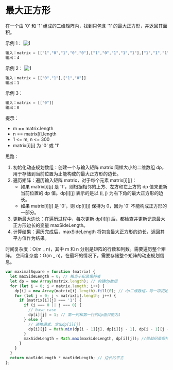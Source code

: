 # 最大正方形

在一个由 '0' 和 '1' 组成的二维矩阵内，找到只包含 '1' 的最大正方形，并返回其面积。

示例 1：
![1](https://assets.leetcode.com/uploads/2020/11/26/max1grid.jpg)

```javascript
输入：matrix = [["1","0","1","0","0"],["1","0","1","1","1"],["1","1","1","1","1"],["1","0","0","1","0"]]
输出：4
```

示例 2：
![1](https://assets.leetcode.com/uploads/2020/11/26/max2grid.jpg)

```javascript
输入：matrix = [["0","1"],["1","0"]]
输出：1
```

示例 3：

```javascript
输入：matrix = [["0"]]
输出：0
```

提示：

- m == matrix.length
- n == matrix[i].length
- 1 <= m, n <= 300
- matrix[i][j] 为 '0' 或 '1'

思路：

1. 初始化动态规划数组：创建一个与输入矩阵 matrix 同样大小的二维数组 dp，用于存储到当前位置为止能构成的最大正方形的边长。
2. 遍历矩阵：遍历输入矩阵 matrix，对于每个元素 matrix[i][j]：
   - 如果 matrix[i][j] 是 '1'，则根据相邻的上方、左方和左上方的 dp 值来更新当前位置的 dp 值。dp[i][j] 表示的是以 (i, j) 为右下角的最大正方形的边长。
   - 如果 matrix[i][j] 是 '0'，则 dp[i][j] 保持为 0，因为 '0' 不能构成正方形的一部分。
3. 更新最大边长：在遍历过程中，每次更新 dp[i][j] 后，都检查并更新记录最大正方形边长的变量 maxSideLength。
4. 计算结果：遍历完成后，maxSideLength 将包含最大正方形的边长，返回其平方值作为结果。

时间复杂度：O(m _ n)，其中 m 和 n 分别是矩阵的行数和列数。需要遍历整个矩阵。
空间复杂度：O(m _ n)，在最坏的情况下，需要存储整个矩阵的动态规划信息。

```javascript
var maximalSquare = function (matrix) {
  let maxSideLength = 0; // 相当于纪录保持者
  let dp = new Array(matrix.length); // 构建dp数组
  for (let i = 0; i < matrix.length; i++) {
    dp[i] = new Array(matrix[i].length).fill(0); // dp二维数组，每一项初始化0
    for (let j = 0; j < matrix[i].length; j++) {
      if (matrix[i][j] === '1') {
        if (i === 0 || j === 0) {
          // base case
          dp[i][j] = 1; // 第一列和第一行的dp值只能为1
        } else {
          // 递推通式，求出dp[i][j]
          dp[i][j] = Math.min(dp[i - 1][j], dp[i][j - 1], dp[i - 1][j - 1]) + 1;
        }
        maxSideLength = Math.max(maxSideLength, dp[i][j]); //挑战纪录保持者，试图更新
      }
    }
  }
  return maxSideLength * maxSideLength; // 边长的平方
};
```
